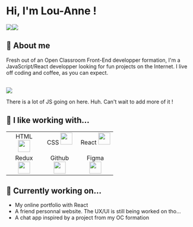 <h1>Hi, I'm Lou-Anne ! </h1>
<a href="mailto:louanne.m0122@gmail.com" target="_blank"><img src="https://img.shields.io/badge/Gmail-D14836?style=for-the-badge&logo=gmail&logoColor=white"></a><a href="https://louannem.github.io" target="_blank"><img src="https://img.shields.io/badge/website-000000?style=for-the-badge&logo=About.me&logoColor=white" /></a>
<h2>🍃 About me </h2>
Fresh out of an Open Classroom Front-End developper formation, I'm a JavaScript/React developper looking for fun projects on the Internet. I live off coding and coffee, as you can expect.<br/>  

<br/><img src="https://github-readme-stats.vercel.app/api/top-langs?username=louannem"/><br/>

There is a lot of JS going on here. Huh. Can't wait to add more of it !

<h2>🍃 I like working with...</h2>
<table width="240px">
  <tbody>
    <tr valign="top">
      <td width="80px" align="center">
        <span>HTML</span>
        <img height=32 src="https://cdn.jsdelivr.net/gh/devicons/devicon/icons/html5/html5-original.svg" />
      </td>
      <td width="80px" align="center">
        <span>CSS</span>
        <img height=32 src="https://cdn.jsdelivr.net/gh/devicons/devicon/icons/css3/css3-original.svg" />
      </td>
      <td width="80px" align="center">
        <span>React</span>
        <img height=32 src="https://cdn.jsdelivr.net/gh/devicons/devicon/icons/react/react-original.svg" />
      </td>
    </tr>
    <tr valign="top">
      <td width="80px" align="center">
        <span>Redux</span>
        <img height=32 src="https://cdn.jsdelivr.net/gh/devicons/devicon/icons/redux/redux-original.svg" />
      </td>
      <td width="80px" align="center">
        <span>Github</span>
        <img height=32 src="https://cdn.jsdelivr.net/gh/devicons/devicon/icons/github/github-original.svg" />
      </td>
      <td width="80px" align="center">
        <span>Figma</span>
        <img height=32 src="https://cdn.jsdelivr.net/gh/devicons/devicon/icons/figma/figma-original.svg" />
      </td>
    </tr>
  </tbody>
 </table>
   

<h2>🍃 Currently working on...</h2>
<ul>
  <li> My online portfolio with React</li>
  <li> A friend personnal website. The UX/UI is still being worked on tho...</li>
  <li> A chat app inspired by a project from my OC formation </li>
</ul>


<h2></h2>
<!---
louannem/louannem is a ✨ special ✨ repository because its `README.md` (this file) appears on your GitHub profile.
You can click the Preview link to take a look at your changes.
--->

